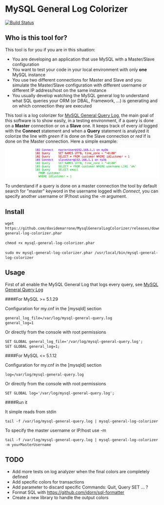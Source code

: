 MySQL General Log Colorizer 
===========================
[![Build Status](https://travis-ci.org/davidemarrone/MysqlGeneralLogColorizer.svg?branch=master)](https://travis-ci.org/davidemarrone/MysqlGeneralLogColorizer)

Who is this tool for?
---------------------

This tool is for you if you are in this situation:

* You are developing an application that use MySQL with a Master/Slave configuration
* You want to test your code in your local environment with only **one** MySQL instance 
* You use two different connections for Master and Slave and you simulate the Master/Slave configuration with different username or different IP address/host on the same instance
* You usually develop watching the MySQL general log to understand what SQL queries your ORM (or DBAL, Framework, ...) is generating and on which connection they are executed

This tool is a log colorizer for [MySQL General Query Log](http://dev.mysql.com/doc/refman/5.6/en/query-log.html), the main goal of this software is to show easily, in a testing environment, if a query is done on a **Master** connection or on a **Slave** one. It keeps track of every *id* logged with the **Connect** statement and when a **Query** statement is analyzed it colorize the line with *green* if is done on the Slave connection or *red* if is done on the Master connection. Here a simple example:

![Colorizer example](/docs/screenshot.png?raw=true "Example of a colorized log")

To understand if a query is done on a master connection the tool by default search for "master" keyword in the username logged with *Connect*, you can specify another username or IP/host using the *-m* argument.

Install
-------

```
wget https://github.com/davidemarrone/MysqlGeneralLogColorizer/releases/download/v1.1.0/mysql-general-log-colorizer.phar

chmod +x mysql-general-log-colorizer.phar

sudo mv mysql-general-log-colorizer.phar /usr/local/bin/mysql-general-log-colorizer
```

Usage
-----

First of all enable the MySQL General Log that logs every query, see [MySQL General Query Log](http://dev.mysql.com/doc/refman/5.6/en/query-log.html)

####For MySQL >=  5.1.29

Configuration for my.cnf in the [mysqld] section
```
general_log_file=/var/log/mysql-general-query.log
general_log=1
```

Or directly from the console with root permissions
```
SET GLOBAL general_log_file='/var/log/mysql-general-query.log';
SET GLOBAL general_log=1;
```

####For MySQL <=  5.1.12

Configuration for my.cnf in the [mysqld] section
```
log=/var/log/mysql-general-query.log
```

Or directly from the console with root permissions
```
SET GLOBAL log='/var/log/mysql-general-query.log';
```

####Run it

It simple reads from stdin
```
tail -f /var/log/mysql-general-query.log | mysql-general-log-colorizer
```

To specify the master username or IP/host use -m
```
tail -f /var/log/mysql-general-query.log | mysql-general-log-colorizer -m yourMasterUsername
```

TODO
----
* Add more tests on log analyzer when the final colors are completely defined
* Add specific colors for transactions
* Add parameter to discard specific Commands: Quit, Query SET ... ?
* Format SQL with https://github.com/jdorn/sql-formatter
* Create a new library to handle the output colors
